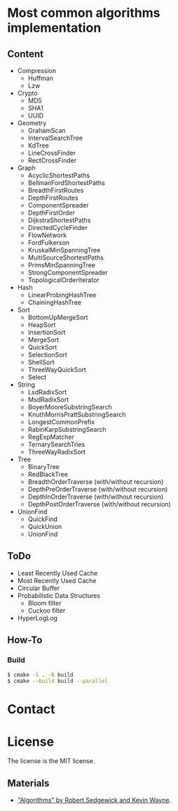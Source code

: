# Most common algorithms implementation

## Content

* Compression
    * Huffman
    * Lzw
* Crypto
    * MD5
    * SHA1
    * UUID
* Geometry
    * GrahamScan
    * IntervalSearchTree
    * KdTree
    * LineCrossFinder
    * RectCrossFinder
* Graph
    * AcyclicShortestPaths 
    * BellmanFordShortestPaths
    * BreadthFirstRoutes
    * DepthFirstRoutes
    * ComponentSpreader
    * DepthFirstOrder
    * DijkstraShortestPaths
    * DirectedCycleFinder
    * FlowNetwork
    * FordFulkerson
    * KruskalMinSpanningTree
    * MultiSourceShortestPaths
    * PrimsMinSpanningTree
    * StrongComponentSpreader
    * TopologicalOrderIterator
* Hash
    * LinearProbingHashTree
    * ChainingHashTree
* Sort
    * BottomUpMergeSort
    * HeapSort
    * InsertionSort
    * MergeSort
    * QuickSort
    * SelectionSort
    * ShellSort
    * ThreeWayQuickSort
    * Select
* String
    * LsdRadixSort
    * MsdRadixSort
    * BoyerMooreSubstringSearch
    * KnuthMorrisPrattSubstringSearch
    * LongestCommonPrefix
    * RabinKarpSubstringSearch
    * RegExpMatcher
    * TernarySearchTries
    * ThreeWayRadixSort
* Tree
    * BinaryTree
    * RedBlackTree
    * BreadthOrderTraverse (with/without recursion)
    * DepthPreOrderTraverse (with/without recursion)
    * DepthInOrderTraverse (with/without recursion)
    * DepthPostOrderTraverse (with/without recursion)
* UnionFind
    * QuickFind
    * QuickUnion
    * UnionFind

## ToDo

* Least Recently Used Cache
* Most Recently Used Cache
* Circular Buffer
* Probabilistic Data Structures
  * Bloom filter
  * Cuckoo filter
* HyperLogLog

## How-To

### Build

```bash
$ cmake -S . -B build
$ cmake --build build --parallel
```

# Contact

# License

The license is the MIT license.

## Materials

+ ["Algorithms" by Robert Sedgewick and Kevin Wayne](https://algs4.cs.princeton.edu).
